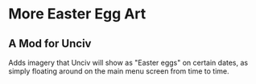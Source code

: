 # More Easter Egg Art
## A Mod for Unciv

Adds imagery that Unciv will show as "Easter eggs" on certain dates, as simply floating around on the main menu screen from time to time.


